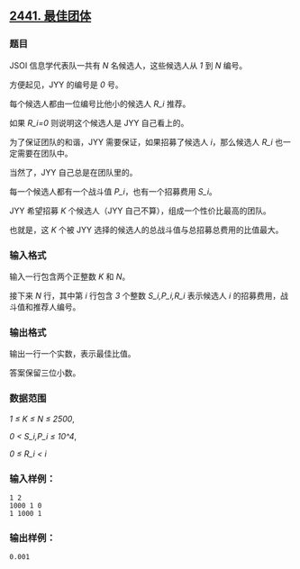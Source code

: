 ## [2441. 最佳团体](https://www.acwing.com/problem/content/2443/)

### 题目

JSOI 信息学代表队一共有 *N* 名候选人，这些候选人从 *1* 到 *N* 编号。

方便起见，JYY 的编号是 *0* 号。

每个候选人都由一位编号比他小的候选人 *R_i* 推荐。

如果 *R_i=0* 则说明这个候选人是 JYY 自己看上的。

为了保证团队的和谐，JYY 需要保证，如果招募了候选人 *i*，那么候选人 *R_i* 也一定需要在团队中。

当然了，JYY 自己总是在团队里的。

每一个候选人都有一个战斗值 *P_i*，也有一个招募费用 *S_i*。

JYY 希望招募 *K* 个候选人（JYY 自己不算），组成一个性价比最高的团队。

也就是，这 *K* 个被 JYY 选择的候选人的总战斗值与总招募总费用的比值最大。

### 输入格式

输入一行包含两个正整数 *K* 和 *N*。

接下来 *N* 行，其中第 *i* 行包含 *3* 个整数 *S_i,P_i,R_i* 表示候选人 *i* 的招募费用，战斗值和推荐人编号。

### 输出格式

输出一行一个实数，表示最佳比值。

答案保留三位小数。

### 数据范围

*1 ≤ K ≤ N ≤ 2500*,

*0 < S_i,P_i ≤ 10^4*,

*0 ≤ R_i < i*

### 输入样例：

```
1 2
1000 1 0
1 1000 1
```

### 输出样例：

```
0.001
```
